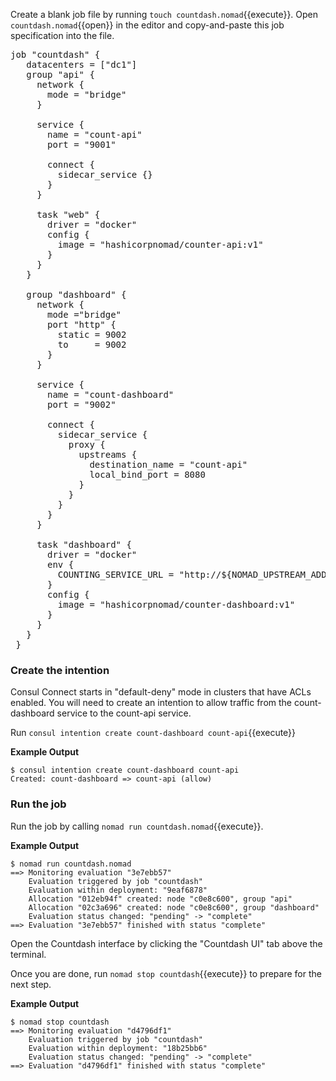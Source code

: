 <style type="text/css">
.lang-screenshot { -webkit-touch-callout: none; -webkit-user-select: none; -khtml-user-select: none; -moz-user-select: none; -ms-user-select: none; user-select: none; }
</style>

Create a blank job file by running `touch countdash.nomad`{{execute}}. Open
`countdash.nomad`{{open}} in the editor and copy-and-paste this job
specification into the file.

<pre class="file" data-filename="countdash.nomad" data-target="replace">job "countdash" {
   datacenters = ["dc1"]
   group "api" {
     network {
       mode = "bridge"
     }

     service {
       name = "count-api"
       port = "9001"

       connect {
         sidecar_service {}
       }
     }

     task "web" {
       driver = "docker"
       config {
         image = "hashicorpnomad/counter-api:v1"
       }
     }
   }

   group "dashboard" {
     network {
       mode ="bridge"
       port "http" {
         static = 9002
         to     = 9002
       }
     }

     service {
       name = "count-dashboard"
       port = "9002"

       connect {
         sidecar_service {
           proxy {
             upstreams {
               destination_name = "count-api"
               local_bind_port = 8080
             }
           }
         }
       }
     }

     task "dashboard" {
       driver = "docker"
       env {
         COUNTING_SERVICE_URL = "http://${NOMAD_UPSTREAM_ADDR_count_api}"
       }
       config {
         image = "hashicorpnomad/counter-dashboard:v1"
       }
     }
   }
 }
</pre>

### Create the intention

Consul Connect starts in "default-deny" mode in clusters that have ACLs enabled.
You will need to create an intention to allow traffic from the count-dashboard
service to the count-api service.

Run `consul intention create count-dashboard count-api`{{execute}}

**Example Output**

```screenshot
$ consul intention create count-dashboard count-api
Created: count-dashboard => count-api (allow)
```

### Run the job

Run the job by calling `nomad run countdash.nomad`{{execute}}.

**Example Output**

```screenshot
$ nomad run countdash.nomad
==> Monitoring evaluation "3e7ebb57"
    Evaluation triggered by job "countdash"
    Evaluation within deployment: "9eaf6878"
    Allocation "012eb94f" created: node "c0e8c600", group "api"
    Allocation "02c3a696" created: node "c0e8c600", group "dashboard"
    Evaluation status changed: "pending" -> "complete"
==> Evaluation "3e7ebb57" finished with status "complete"
```

Open the Countdash interface by clicking the "Countdash UI" tab above the 
terminal.

Once you are done, run `nomad stop countdash`{{execute}} to prepare for the next
step.

**Example Output**

```screenshot
$ nomad stop countdash
==> Monitoring evaluation "d4796df1"
    Evaluation triggered by job "countdash"
    Evaluation within deployment: "18b25bb6"
    Evaluation status changed: "pending" -> "complete"
==> Evaluation "d4796df1" finished with status "complete"
```

